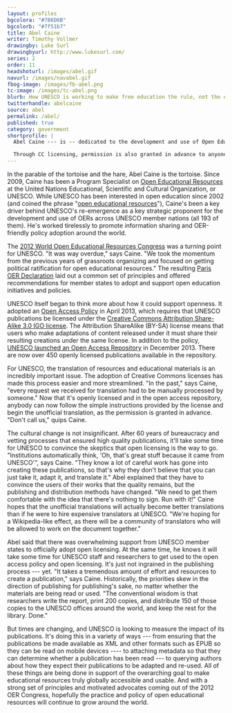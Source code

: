 ```yaml
---
layout: profiles
bgcolora: "#786D6B"
bgcolorb: "#7f51b7"
title: Abel Caine
writer: Timothy Vollmer
drawingby: Luke Surl
drawingbyurl: http://www.lukesurl.com/
series: 2
order: 11
headshoturl: /images/abel.gif
navurl: /images/navabel.gif
fbog-image: /images/fb-abel.png
tc-image: /images/tc-abel.png
blurb: How UNESCO is working to make free education the rule, not the exception.
twitterhandle: abelcaine
source: abel
permalink: /abel/
published: true
category: government
shortprofile: |
  Abel Caine --- is -- dedicated to the development and use of Open Educational Resources (OERs) across all 193 member nations of United Nations Educational, Scientific and Cultural Organization (UNESCO). For the first time in 2012, the Paris OER Declaration outlined principles and recommendations for member states to adopt and support open education. In 2013, UNESCO also adopted a policy requiring Creative Commons licensing on its publications, and launched a repository that has 450+ publications.

  Through CC licensing, permission is also granted in advance to anyone who wishes to translate UNESCO’s resources, removing burdensome manual processes. “We’re hoping for a Wikipedia-like effect, as there will be a community of translators who will be allowed to work on the document together.”
---
```


In the parable of the tortoise and the hare, Abel Caine is the tortoise. Since 2009, Caine has been a Program Specialist on [Open Educational Resources](http://www.unesco.org/new/en/communication-and-information/access-to-knowledge/open-educational-resources/) at the United Nations Educational, Scientific and Cultural Organization, or UNESCO. While UNESCO has been interested in open education since 2002 (and coined the phrase "[open educational resources](http://en.wikipedia.org/wiki/Open_educational_resources)"), Caine's been a key driver behind UNESCO's re-emergence as a key strategic proponent for the development and use of OERs across UNESCO member nations (all 193 of them). He's worked tirelessly to promote information sharing and OER-friendly policy adoption around the world. 

The [2012 World Open Educational Resources Congress](http://www.unesco.org/new/en/communication-and-information/events/calendar-of-events/events-websites/World-Open-Educational-Resources-Congress) was a turning point for UNESCO. "It was way overdue," says Caine. "We took the momentum from the previous years of grassroots organizing and focused on getting political ratification for open educational resources." The resulting [Paris OER Declaration](http://www.unesco.org/new/en/communication-and-information/access-to-knowledge/open-educational-resources/what-is-the-paris-oer-declaration/) laid out a common set of principles and offered recommendations for member states to adopt and support open education initiatives and policies. 

UNESCO itself began to think more about how it could support openness. It adopted an [Open Access Policy](http://en.unesco.org/open-access/) in April 2013, which requires that UNESCO publications be licensed under the [Creative Commons Attribution Share-Alike 3.0 IGO license](https://creativecommons.org/licenses/by-sa/3.0/igo/). The Attribution ShareAlike (BY-SA) license means that users who make adaptations of content released under it must share their resulting creations under the same license. In addition to the policy, [UNESCO launched an Open Access Repository](http://www.unesco.org/new/en/media-services/single-view/news/unesco_makes_its_publications_available_free_of_charge_through_a_new_open_access_repository/#.VBh6jy5dX88) in December 2013. There are now over 450 openly licensed publications available in the repository.

For UNESCO, the translation of resources and educational materials is an incredibly important issue. The adoption of Creative Commons licenses has made this process easier and more streamlined. "In the past," says Caine, "every request we received for translation had to be manually processed by someone." Now that it's openly licensed and in the open access repository, anybody can now follow the simple instructions provided by the license and begin the unofficial translation, as the permission is granted in advance. "Don't call us," quips Caine.

The cultural change is not insignificant. After 60 years of bureaucracy and vetting processes that ensured high quality publications, it'll take some time for UNESCO to convince the skeptics that open licensing is the way to go. "Institutions automatically think, 'Oh, that's great stuff because it came from UNESCO'", says Caine. "They know a lot of careful work has gone into creating these publications, so that's why they don't believe that you can just take it, adapt it, and translate it." Abel explained that they have to convince the users of their works that the quality remains, but the publishing and distribution methods have changed. "We need to get them comfortable with the idea that there's nothing to sign. Run with it!" Caine hopes that the unofficial translations will actually become better translations than if he were to hire expensive translators at UNESCO. "We're hoping for a Wikipedia-like effect, as there will be a community of translators who will be allowed to work on the document together."

Abel said that there was overwhelming support from UNESCO member states to officially adopt open licensing. At the same time, he knows it will take some time for UNESCO staff and researchers to get used to the open access policy and open licensing. It's just not ingrained in the publishing process --- yet. "It takes a tremendous amount of effort and resources to create a publication," says Caine. Historically, the priorities skew in the direction of publishing for publishing's sake, no matter whether the materials are being read or used. "The conventional wisdom is that researchers write the report, print 200 copies, and distribute 150 of those copies to the UNESCO offices around the world, and keep the rest for the library. Done."

But times are changing, and UNESCO is looking to measure the impact of its publications. It's doing this in a variety of ways --- from ensuring that the publications be made available as XML and other formats such as EPUB so they can be read on mobile devices ---- to attaching metadata so that they can determine whether a publication has been read --- to querying authors about how they expect their publications to be adapted and re-used. All of these things are being done in support of the overarching goal to make educational resources truly globally accessible and usable. And with a strong set of principles and motivated advocates coming out of the 2012 OER Congress, hopefully the practice and policy of open educational resources will continue to grow around the world.